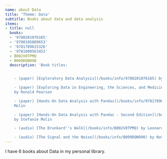 ```yaml
---
name: about Data
title: 'Theme: Data'
subtitle: Books about data and data analysis
items:
- title: null
  books:
  - '9780201076165'
  - '9780195089653'
  - '9781789615326'
  - '9781800563452'
  - B002V0TPMQ
  - B009DQN090
  description: 'Book titles:


    - (paper) [Exploratory Data Analysis](/books/info/9780201076165) by John Tukey

    - (paper) [Exploring Data in Engineering, the Sciences, and Medicine](/books/info/9780195089653)
    by Ronald Pearson

    - (paper) [Hands-On Data Analysis with Pandas](/books/info/9781789615326) by Stefanie
    Molin

    - (paper) [Hands-On Data Analysis with Pandas - Second Edition](/books/info/9781800563452)
    by Stefanie Molin

    - (audio) [The Drunkard''s Walk](/books/info/B002V0TPMQ) by Leonard Mlodinow

    - (audio) [The Signal and the Noise](/books/info/B009DQN090) by Nate Silver'
---
```

I have 6 books about Data in my personal library.

